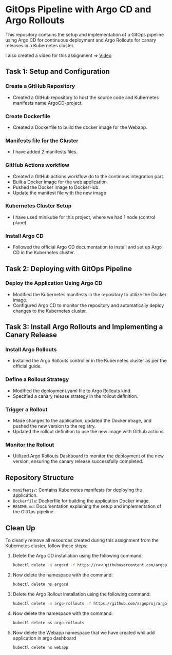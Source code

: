 # GitOps Pipeline with Argo CD and Argo Rollouts

This repository contains the setup and implementation of a GitOps pipeline using Argo CD for continuous deployment and Argo Rollouts for canary releases in a Kubernetes cluster.

I also created a video for this assignment => [Video](https://www.youtube.com/watch?v=kw2anbSCK2s&ab_channel=Mohit%27sCloudRealm)


## Task 1: Setup and Configuration

### Create a GitHub Repository
- Created a GitHub repository to host the source code and Kubernetes manifests name ArgoCD-project.

### Create Dockerfile
- Created a Dockerfile to build the docker image for the Webapp.

### Manifests file for the Cluster
- I have added 2 manifests files.

### GitHub Actions workflow
- Created a GitHub actions workflow do to the continous integration part.
- Built a Docker image for the web application.
- Pushed the Docker image to DockerHub.
- Update the manifest file with the new image

### Kubernetes Cluster Setup
- I have used minikube for this project, where we had 1 node (control plane)

### Install Argo CD
- Followed the official Argo CD documentation to install and set up Argo CD in the Kubernetes cluster.


## Task 2: Deploying with GitOps Pipeline

### Deploy the Application Using Argo CD
- Modified the Kubernetes manifests in the repository to utilize the Docker image.
- Configured Argo CD to monitor the repository and automatically deploy changes to the Kubernetes cluster.

## Task 3: Install Argo Rollouts and Implementing a Canary Release

### Install Argo Rollouts
- Installed the Argo Rollouts controller in the Kubernetes cluster as per the official guide.

### Define a Rollout Strategy
- Modified the deployment.yaml file to Argo Rollouts kind.
- Specified a canary release strategy in the rollout definition.

### Trigger a Rollout
- Made changes to the application, updated the Docker image, and pushed the new version to the registry.
- Updated the rollout definition to use the new image with Github actions.

### Monitor the Rollout
- Utilized Argo Rollouts Dashboard to monitor the deployment of the new version, ensuring the canary release successfully completed.

## Repository Structure

- `manifests/`: Contains Kubernetes manifests for deploying the application.
- `Dockerfile`: Dockerfile for building the application Docker image.
- `README.md`: Documentation explaining the setup and implementation of the GitOps pipeline.

## Clean Up
To cleanly remove all resources created during this assignment from the Kubernetes cluster, follow these steps:
1. Delete the Argo CD installation using the following command:
   ```bash
   kubectl delete -n argocd -f https://raw.githubusercontent.com/argoproj/argo-cd/stable/manifests/install.yaml
2. Now delete the namespace with the command:
   ```bash
   kubectl delete ns argocd
3. Delete the Argo Rollout installation using the following command:
   ```bash
   kubectl delete -n argo-rollouts -f https://github.com/argoproj/argo-rollouts/releases/latest/download/install.yaml
4. Now delete the namespace with the command:
   ```bash
   kubectl delete ns argo-rollouts
5. Now delete the Webapp namespace that we have created whil add application in argo dashboard
   ```bash
   kubectl delete ns webapp